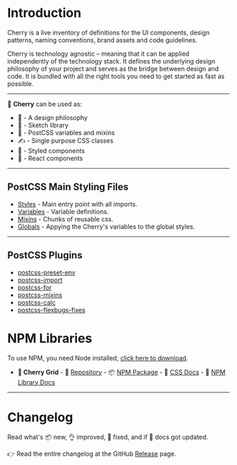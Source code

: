 # Introduction

Cherry is a live inventory of definitions for the UI components, design patterns, naming conventions, brand assets and code guidelines. 

Cherry is technology agnostic – meaning that it can be applied independently of the technology stack. It defines the underlying design philosophy of your project and serves as the bridge between design and code. It is bundled with all the right tools you need to get started as fast as possible.

---

🍒 **Cherry** can be used as:
- 🤔 - A design philosophy
- 💎 - Sketch library
- 🎨 - PostCSS variables and mixins
- ✍ - Single purpose CSS classes
- 💅 - Styled components
- 🚀 - React components

---

## PostCSS Main Styling Files

- [Styles](https://github.com/DEEP-IMPACT-AG/cherry/blob/master/src/assets/css/styles.css) - Main entry point with all imports.
- [Variables](https://github.com/DEEP-IMPACT-AG/cherry/blob/master/src/assets/css/variables.css) - Variable definitions.
- [Mixins](https://github.com/DEEP-IMPACT-AG/cherry/blob/master/src/assets/css/mixins.css) - Chunks of reusable css.
- [Globals](https://github.com/DEEP-IMPACT-AG/cherry/blob/master/src/assets/css/globals.css) - Appying the Cherry's variables to the global styles.

---

## PostCSS Plugins

- [postcss-preset-env](https://preset-env.cssdb.org/)
- [postcss-import](https://github.com/postcss/postcss-import)
- [postcss-for](https://github.com/antyakushev/postcss-for)
- [postcss-mixins](https://github.com/postcss/postcss-mixins)
- [postcss-calc](https://github.com/postcss/postcss-calc)
- [postcss-flexbugs-fixes](https://github.com/luisrudge/postcss-flexbugs-fixes)

# NPM Libraries
To use NPM, you need Node installed, [click here to download](https://nodejs.org/).

- **🍒 Cherry Grid** - 💾 [Repository](https://github.com/DEEP-IMPACT-AG/cherry-grid) - 📦 [NPM Package](https://www.npmjs.com/package/cherry-grid) - 📂 [CSS Docs](https://cherry.design/css/cherry-grid) - 📂 [NPM Library Docs](https://cherry.design/npm/cherry-grid)

---

# Changelog

Read what's 📦 new, 👌 improved, 🐛 fixed, and if 📖 docs got updated.

👉 Read the entire changelog at the GitHub [Release](https://github.com/DEEP-IMPACT-AG/cherry/releases) page.
